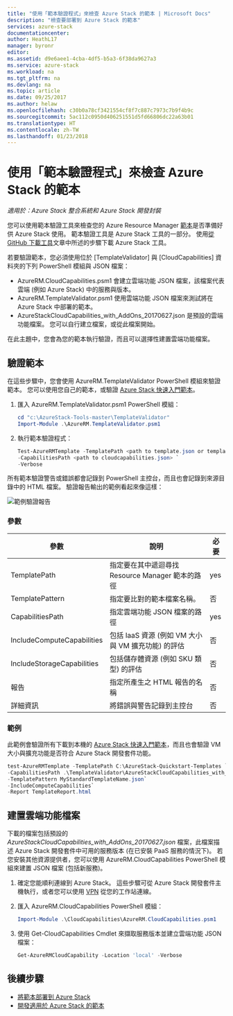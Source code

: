```yaml
---
title: "使用「範本驗證程式」來檢查 Azure Stack 的範本 | Microsoft Docs"
description: "檢查要部署到 Azure Stack 的範本"
services: azure-stack
documentationcenter: 
author: HeathL17
manager: byronr
editor: 
ms.assetid: d9e6aee1-4cba-4df5-b5a3-6f38da9627a3
ms.service: azure-stack
ms.workload: na
ms.tgt_pltfrm: na
ms.devlang: na
ms.topic: article
ms.date: 09/25/2017
ms.author: helaw
ms.openlocfilehash: c30b0a78cf3421554cf8f7c887c7973c7b9f4b9c
ms.sourcegitcommit: 5ac112c0950d406251551d5fd66806dc22a63b01
ms.translationtype: HT
ms.contentlocale: zh-TW
ms.lasthandoff: 01/23/2018
---
```

# <a name="check-your-templates-for-azure-stack-with-template-validator"></a>使用「範本驗證程式」來檢查 Azure Stack 的範本

*適用於：Azure Stack 整合系統和 Azure Stack 開發封裝*

您可以使用範本驗證工具來檢查您的 Azure Resource Manager [範本](azure-stack-arm-templates.md)是否準備好供 Azure Stack 使用。 範本驗證工具是 Azure Stack 工具的一部分。 使用[從 GitHub 下載工具](azure-stack-powershell-download.md)文章中所述的步驟下載 Azure Stack 工具。 

若要驗證範本，您必須使用位於 [TemplateValidator] 與 [CloudCapabilities] 資料夾的下列 PowerShell 模組與 JSON 檔案： 

 - AzureRM.CloudCapabilities.psm1 會建立雲端功能 JSON 檔案，該檔案代表雲端 (例如 Azure Stack) 中的服務與版本。
 - AzureRM.TemplateValidator.psm1 使用雲端功能 JSON 檔案來測試將在 Azure Stack 中部署的範本。
 - AzureStackCloudCapabilities_with_AddOns_20170627.json 是預設的雲端功能檔案。  您可以自行建立檔案，或從此檔案開始。 

在此主題中，您會為您的範本執行驗證，而且可以選擇性建置雲端功能檔案。

## <a name="validate-templates"></a>驗證範本
在這些步驟中，您會使用 AzureRM.TemplateValidator PowerShell 模組來驗證範本。 您可以使用您自己的範本，或驗證 [Azure Stack 快速入門範本](https://github.com/Azure/AzureStack-QuickStart-Templates)。

1.  匯入 AzureRM.TemplateValidator.psm1 PowerShell 模組：
    
    ```PowerShell
    cd "c:\AzureStack-Tools-master\TemplateValidator"
    Import-Module .\AzureRM.TemplateValidator.psm1
    ```

2.  執行範本驗證程式：

    ```PowerShell
    Test-AzureRMTemplate -TemplatePath <path to template.json or template folder> `
    -CapabilitiesPath <path to cloudcapabilities.json> `
    -Verbose
    ```

所有範本驗證警告或錯誤都會記錄到 PowerShell 主控台，而且也會記錄到來源目錄中的 HTML 檔案。 驗證報告輸出的範例看起來像這樣：

![範例驗證報告](./media/azure-stack-validate-templates/image1.png)

### <a name="parameters"></a>參數

| 參數 | 說明 | 必要 |
| ----- | -----| ----- |
| TemplatePath | 指定要在其中遞迴尋找 Resource Manager 範本的路徑 | yes | 
| TemplatePattern | 指定要比對的範本檔案名稱。 | 否 |
| CapabilitiesPath | 指定雲端功能 JSON 檔案的路徑 | yes | 
| IncludeComputeCapabilities | 包括 IaaS 資源 (例如 VM 大小與 VM 擴充功能) 的評估 | 否 |
| IncludeStorageCapabilities | 包括儲存體資源 (例如 SKU 類型) 的評估 | 否 |
| 報告 | 指定所產生之 HTML 報告的名稱 | 否 |
| 詳細資訊 | 將錯誤與警告記錄到主控台 | 否|


### <a name="examples"></a>範例
此範例會驗證所有下載到本機的 [Azure Stack 快速入門範本](https://github.com/Azure/AzureStack-QuickStart-Templates)，而且也會驗證 VM 大小與擴充功能是否符合 Azure Stack 開發套件功能。

```PowerShell
test-AzureRMTemplate -TemplatePath C:\AzureStack-Quickstart-Templates `
-CapabilitiesPath .\TemplateValidator\AzureStackCloudCapabilities_with_AddOns_20170627.json.json `
-TemplatePattern MyStandardTemplateName.json`
-IncludeComputeCapabilities`
-Report TemplateReport.html
```

## <a name="build-cloud-capabilities-file"></a>建置雲端功能檔案
下載的檔案包括預設的 *AzureStackCloudCapabilities_with_AddOns_20170627.json* 檔案，此檔案描述 Azure Stack 開發套件中可用的服務版本 (在已安裝 PaaS 服務的情況下)。  若您安裝其他資源提供者，您可以使用 AzureRM.CloudCapabilities PowerShell 模組來建置 JSON 檔案 (包括新服務)。  

1.  確定您能順利連線到 Azure Stack。  這些步驟可從 Azure Stack 開發套件主機執行，或者您可以使用 [VPN](azure-stack-connect-azure-stack.md#connect-to-azure-stack-with-vpn) 從您的工作站連線。 
2.  匯入 AzureRM.CloudCapabilities PowerShell 模組：

    ```PowerShell
    Import-Module .\CloudCapabilities\AzureRM.CloudCapabilities.psm1
    ``` 

3.  使用 Get-CloudCapabilities Cmdlet 來擷取服務版本並建立雲端功能 JSON 檔案：

    ```PowerShell
    Get-AzureRMCloudCapability -Location 'local' -Verbose
    ```             


## <a name="next-steps"></a>後續步驟
 - [將範本部署到 Azure Stack](azure-stack-arm-templates.md)
 - [開發適用於 Azure Stack 的範本](azure-stack-develop-templates.md)

